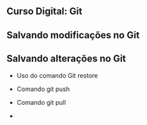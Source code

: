 
## Curso Digital: Git

## Salvando modificações no Git

## Salvando alterações no Git

* Uso do comando Git restore

* Comando git push 
* Comando git pull
* 

